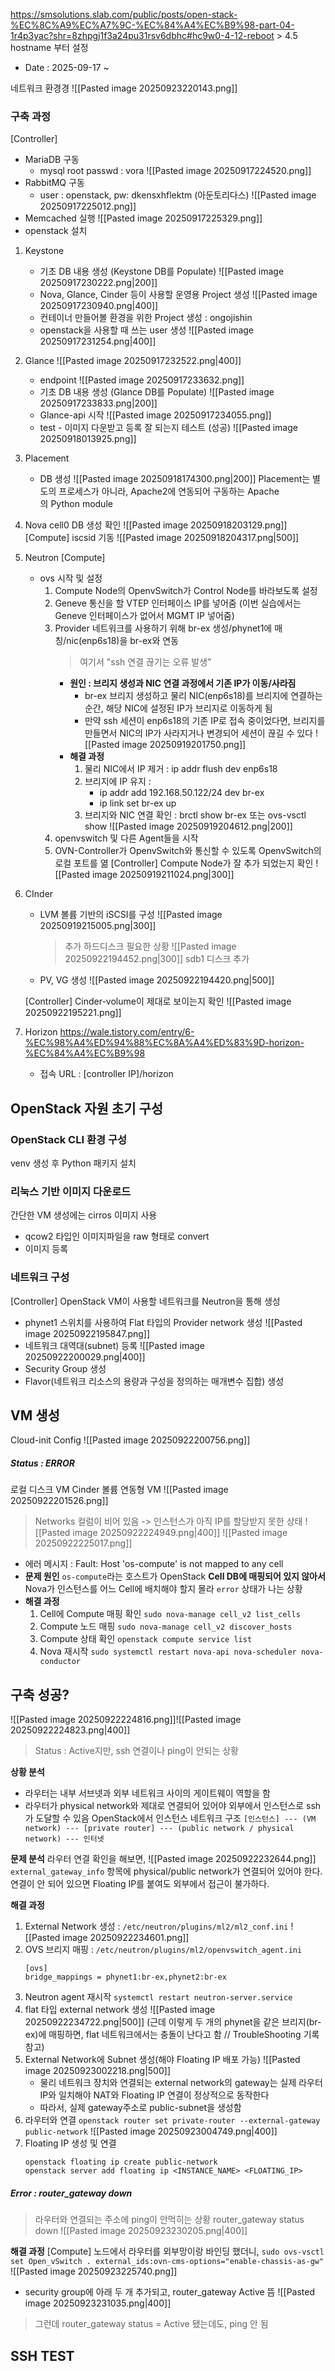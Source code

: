 https://smsolutions.slab.com/public/posts/open-stack-%EC%8C%A9%EC%A7%9C-%EC%84%A4%EC%B9%98-part-04-1r4p3yac?shr=8zhpgj1f3a24pu31rsv6dbhc#hc9w0-4-12-reboot > 4.5 hostname 부터 설정
- Date : 2025-09-17 ~ 

네트워크 환경경
![[Pasted image 20250923220143.png]]
### 구축 과정
[Controller]
- MariaDB 구동
	- mysql root passwd : vora
	![[Pasted image 20250917224520.png]]
- RabbitMQ 구동
	- user : openstack, pw: dkensxhflektm (아둔토리다스)
	![[Pasted image 20250917225012.png]]
- Memcached 실행
	![[Pasted image 20250917225329.png]]
- openstack 설치
1. Keystone 
	- 기초 DB 내용 생성 (Keystone DB를 Populate) 
		![[Pasted image 20250917230222.png|200]]
	- Nova, Glance, Cinder 등이 사용할 운영용 Project 생성
		![[Pasted image 20250917230940.png|400]]
	- 컨테이너 만들어볼 환경을 위한 Project 생성 : ongojishin
	- openstack을 사용할 때 쓰는 user 생성
		![[Pasted image 20250917231254.png|400]]
2. Glance
	![[Pasted image 20250917232522.png|400]]
	- endpoint
		![[Pasted image 20250917233632.png]]
	- 기초 DB 내용 생성 (Glance DB를 Populate)
		![[Pasted image 20250917233833.png|200]]
	- Glance-api 시작
		![[Pasted image 20250917234055.png]]
	- test - 이미지 다운받고 등록 잘 되는지 테스트 (성공)
		![[Pasted image 20250918013925.png]]		
3. Placement
	- DB 생성
		![[Pasted image 20250918174300.png|200]]
	Placement는 별도의 프로세스가 아니라, Apache2에 연동되어 구동하는 Apache의 Python module
4. Nova
	cell0 DB 생성 확인
	![[Pasted image 20250918203129.png]]
	[Compute] iscsid 기동
	![[Pasted image 20250918204317.png|500]]

5. Neutron
	[Compute]
	- ovs 시작 및 설정
		1. Compute Node의 OpenvSwitch가 Control Node를 바라보도록 설정
		2. Geneve 통신을 할 VTEP 인터페이스 IP를 넣어줌 (이번 실습에서는 Geneve 인터페이스가 없어서 MGMT IP 넣어줌)
		3. Provider 네트워크를 사용하기 위해 br-ex 생성/phynet1에 매칭/nic(enp6s18)을 br-ex와 연동
			> 여기서 "ssh 연결 끊기는 오류 발생"
			- **원인 : 브리지 생성과 NIC 연결 과정에서 기존 IP가 이동/사라짐** 
				- br-ex 브리지 생성하고 물리 NIC(enp6s18)를 브리지에 연결하는 순간, 해당 NIC에 설정된 IP가 브리지로 이동하게 됨
				- 만약 ssh 세션이 enp6s18의 기존 IP로 접속 중이었다면, 브리지를 만들면서 NIC의 IP가 사라지거나 변경되어 세션이 끊길 수 있다
				![[Pasted image 20250919201750.png]]
			- **해결 과정**
				1. 물리 NIC에서 IP 제거 : ip addr flush dev enp6s18
				2. 브리지에 IP 유지 : 
					- ip addr add 192.168.50.122/24 dev br-ex
					- ip link set br-ex up
				3. 브리지와 NIC 연결 확인 : brctl show br-ex 또는 ovs-vsctl show
					![[Pasted image 20250919204612.png|200]]
		4. openvswitch 및 다른 Agent들을 시작
		5. OVN-Controller가 OpenvSwitch와 통신할 수 있도록 OpenvSwitch의 로컬 포트를 엶
		[Controller]
		Compute Node가 잘 추가 되었는지 확인
		![[Pasted image 20250919211024.png|300]]

6. CInder
	- LVM 볼륨 기반의 iSCSI를 구성
		![[Pasted image 20250919215005.png|300]]
		> 추가 하드디스크 필요한 상황
		![[Pasted image 20250922194452.png|300]]
		sdb1 디스크 추가
		
	- PV, VG 생성
		![[Pasted image 20250922194420.png|500]]
	
	[Controller] Cinder-volume이 제대로 보이는지 확인
	![[Pasted image 20250922195221.png]]

6. Horizon
	https://wale.tistory.com/entry/6-%EC%98%A4%ED%94%88%EC%8A%A4%ED%83%9D-horizon-%EC%84%A4%EC%B9%98
	- 접속 URL : [controller IP]/horizon 
## OpenStack 자원 초기 구성
### OpenStack CLI 환경 구성
venv 생성 후 Python 패키지 설치
### 리눅스 기반 이미지 다운로드
간단한 VM 생성에는 cirros 이미지 사용
- qcow2 타입인 이미지파일을 raw 형태로 convert
- 이미지 등록
### 네트워크 구성
[Controller] OpenStack VM이 사용할 네트워크를 Neutron을 통해 생성
- phynet1 스위치를 사용하여 Flat 타입의 Provider network 생성
	![[Pasted image 20250922195847.png]]
- 네트워크 대역대(subnet) 등록
	![[Pasted image 20250922200029.png|400]]
- Security Group 생성
- Flavor(네트워크 리소스의 용량과 구성을 정의하는 매개변수 집합) 생성
## VM 생성
Cloud-init Config
![[Pasted image 20250922200756.png]]


##### Status : ERROR
로컬 디스크 VM 
Cinder 볼륨 연동형 VM
![[Pasted image 20250922201526.png]]
> Networks 컬럼이 비어 있음 -> 인스턴스가 아직 IP를 할당받지 못한 상태
![[Pasted image 20250922224949.png|400]]
![[Pasted image 20250922225017.png]]
- 에러 메시지 : Fault: Host 'os-compute' is not mapped to any cell
- **문제 원인**
	`os-compute`라는 호스트가 OpenStack **Cell DB에 매핑되어 있지 않아서** Nova가 인스턴스를 어느 Cell에 배치해야 할지 몰라 `error` 상태가 나는 상황
- **해결 과정**
	1. Cell에 Compute 매핑 확인
			`sudo nova-manage cell_v2 list_cells`
	2. Compute 노드 매핑
			`sudo nova-manage cell_v2 discover_hosts`
	3. Compute 상태 확인
		`openstack compute service list`
	4. Nova 재시작
		`sudo systemctl restart nova-api nova-scheduler nova-conductor`
## 구축 성공?
![[Pasted image 20250922224816.png]]![[Pasted image 20250922224823.png|400]]

>Status : Active지만, ssh 연결이나 ping이 안되는 상황

**상황 분석**
- 라우터는 내부 서브넷과 외부 네트워크 사이의 게이트웨이 역할을 함
- 라우터가 physical network와 제대로 연결되어 있어야 외부에서 인스턴스로 ssh가 도달할 수 있음
OpenStack에서 인스턴스 네트워크 구조
`[인스턴스] --- (VM network) --- [private router] --- (public network / physical network) --- 인터넷`

**문제 분석**
라우터 연결 확인을 해보면,
![[Pasted image 20250922232644.png]]
`external_gateway_info` 항목에 physical/public network가 연결되어 있어야 한다.
연결이 안 되어 있으면 Floating IP를 붙여도 외부에서 접근이 불가하다.

**해결 과정**
1. External Network 생성 : `/etc/neutron/plugins/ml2/ml2_conf.ini`
	![[Pasted image 20250922234601.png]]
2. OVS 브리지 매핑 : `/etc/neutron/plugins/ml2/openvswitch_agent.ini`
	```
	[ovs]
	bridge_mappings = phynet1:br-ex,phynet2:br-ex
	```
3. Neutron agent 재시작
	 `systemctl restart neutron-server.service`
4. flat 타입 external network 생성
	![[Pasted image 20250922234722.png|500]]
	(근데 이렇게 두 개의 phynet을 같은 브리지(br-ex)에 매핑하면, flat 네트워크에서는 충돌이 난다고 함 // TroubleShooting 기록 참고)
5. External Network에 Subnet 생성(해야 Floating IP 배포 가능)
	![[Pasted image 20250923002218.png|500]]
	- 물리 네트워크 장치와 연결되는 external network의 gateway는 실제 라우터 IP와 일치해야 NAT와 Floating IP 연결이 정상적으로 동작한다
	- 따라서, 실제 gateway주소로 public-subnet을 생성함
6. 라우터와 연결
	`openstack router set private-router --external-gateway public-network`
	![[Pasted image 20250923004749.png|400]]
7. Floating IP 생성 및 연결
	```
	openstack floating ip create public-network
	openstack server add floating ip <INSTANCE_NAME> <FLOATING_IP>
	```
##### Error : router_gateway down
> 라우터와 연결되는 주소에 ping이 안먹히는 상황
> router_gateway status down
![[Pasted image 20250923230205.png|400]]

**해결 과정**
[Compute] 노드에서 라우터를 외부망이랑 바인딩 했더니,
`sudo ovs-vsctl set Open_vSwitch . external_ids:ovn-cms-options="enable-chassis-as-gw"`
![[Pasted image 20250923225740.png]]
- security group에 아래 두 개 추가되고, router_gateway Active 뜸
	![[Pasted image 20250923231035.png|400]]

> 그런데 router_gateway status = Active 됐는데도, ping 안 됨


## SSH TEST
